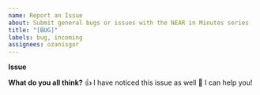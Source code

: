 ```yaml
---
name: Report an Issue
about: Submit general bugs or issues with the NEAR in Minutes series
title: "[BUG]"
labels: bug, incoming
assignees: ozanisgor
---
```


**Issue**

<!--
Hello 👋 Thank you for submitting an issue.

Please describe your modifications.

Before you start, please make sure your issue is understandable and reproducible.
-->

**What do you all think?**
👍 I have noticed this issue as well
🚀 I can help you!
